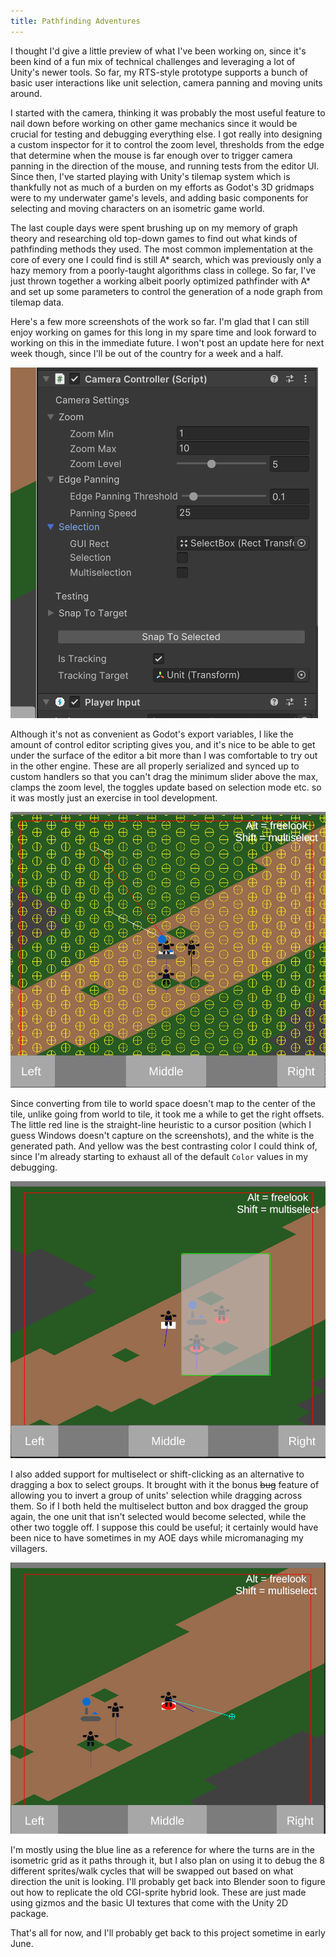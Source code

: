 ```yaml
---
title: Pathfinding Adventures
---
```


I thought I'd give a little preview of what I've been working on, since it's been kind of a fun mix of technical challenges and leveraging a lot of Unity's newer tools. So far, my RTS-style prototype supports a bunch of basic user interactions like unit selection, camera panning and moving units around.

I started with the camera, thinking it was probably the most useful feature to nail down before working on other game mechanics since it would be crucial for testing and debugging everything else. I got really into designing a custom inspector for it to control the zoom level, thresholds from the edge that determine when the mouse is far enough over to trigger camera panning in the direction of the mouse, and running tests from the editor UI. Since then, I've started playing with Unity's tilemap system which is thankfully not as much of a burden on my efforts as Godot's 3D gridmaps were to my underwater game's levels, and adding basic components for selecting and moving characters on an isometric game world.

The last couple days were spent brushing up on my memory of graph theory and researching old top-down games to find out what kinds of pathfinding methods they used. The most common implementation at the core of every one I could find is still A* search, which was previously only a hazy memory from a poorly-taught algorithms class in college. So far, I've just thrown together a working albeit poorly optimized pathfinder with A* and set up some parameters to control the generation of a node graph from tilemap data.

Here's a few more screenshots of the work so far. I'm glad that I can still enjoy working on games for this long in my spare time and look forward to working on this in the immediate future. I won't post an update here for next week though, since I'll be out of the country for a week and a half.

![A screenshot of a custom inspector tab for a Camera Controller component in the Unity editor. The inspector features dropdowns related to setting min and maximum zoom levels, adjusting camera panning and the rectangle drawn onscreen while box selecting.](/../assets/images/blog/0008/camera.png)

Although it's not as convenient as Godot's export variables, I like the amount of control editor scripting gives you, and it's nice to be able to get under the surface of the editor a bit more than I was comfortable to try out in the other engine. These are all properly serialized and synced up to custom handlers so that you can't drag the minimum slider above the max, clamps the zoom level, the toggles update based on selection mode etc. so it was mostly just an exercise in tool development.

![A screenshot of the RTS game view with a grid of yellow circles, representing pathfinding waypoints, spread across the screen.](/../assets/images/blog/0008/nodes.png)

Since converting from tile to world space doesn't map to the center of the tile, unlike going from world to tile, it took me a while to get the right offsets. The little red line is the straight-line heuristic to a cursor position (which I guess Windows doesn't capture on the screenshots), and the white is the generated path. And yellow was the best contrasting color I could think of, since I'm already starting to exhaust all of the default `Color` values in my debugging. 

![A screenshot of the RTS game view showcasing the select box in action: two units are currently inside the select box and being underlined by red ovals, while the third remains unselected on the left side of the box.](/../assets/images/blog/0008/select.png)

I also added support for multiselect or shift-clicking as an alternative to dragging a box to select groups. It brought with it the bonus ~~bug~~ feature of allowing you to invert a group of units' selection while dragging across them. So if I both held the multiselect button and box dragged the group again, the one unit that isn't selected would become selected, while the other two toggle off. I suppose this could be useful; it certainly would have been nice to have sometimes in my AOE days while micromanaging my villagers.

![A screenshot of the RTS game view showing a unit pathing towards a target position. The target position is represented by a cyan sphere and a line drawn between it and the unit's current position, alongside a blue line slightly offset from the cyan one that represents where the unit is currently looking.](/../assets/images/blog/0008/movement.png)

I'm mostly using the blue line as a reference for where the turns are in the isometric grid as it paths through it, but I also plan on using it to debug the 8 different sprites/walk cycles that will be swapped out based on what direction the unit is looking. I'll probably get back into Blender soon to figure out how to replicate the old CGI-sprite hybrid look. These are just made using gizmos and the basic UI textures that come with the Unity 2D package.

That's all for now, and I'll probably get back to this project sometime in early June.
